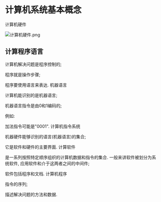# 计算机系统基本概念

计算机硬件

![计算机硬件.png](http://sc0.ykt.io/ue_i/20200303/1234759975939739648.png)

## 计算程序语言

计算机解决问题是程序控制的;

程序就是操作步骤;

程序要使用语言来表达.
机器语言

计算机能识别的是机器语言;

机器语言指令是由0和1编码的;

例如:

加法指令可能是"0001".
计算机指令系统

机器硬件能够识别的语言(机器语言)的集合;

它是软件和硬件的主要界面.
计算软件

是一系列按照特定顺序组织的计算机数据和指令的集合. 一般来讲软件被划分为系统软件, 应用软件和介于这两者之间的中间件;

软件包括程序和文档.
计算机程序

指令的序列;

描述解决问题的方法和数据.
